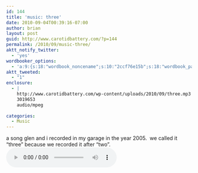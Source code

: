 ```yaml
---
id: 144
title: 'music: three'
date: 2010-09-04T00:39:16-07:00
author: brian
layout: post
guid: http://www.carotidbattery.com/?p=144
permalink: /2010/09/music-three/
aktt_notify_twitter:
  - 'yes'
wordbooker_options:
  - 'a:9:{s:18:"wordbook_noncename";s:10:"2ccf76e15b";s:18:"wordbook_page_post";s:4:"-100";s:18:"wordbook_orandpage";s:1:"2";s:23:"wordbook_default_author";s:1:"2";s:23:"wordbook_extract_length";s:3:"256";s:19:"wordbook_actionlink";s:3:"300";s:18:"wordbook_attribute";s:31:"Posted a new post on their blog";s:29:"wordbooker_status_update_text";s:35:": New blog post :  %title% - %link%";s:20:"wordbook_comment_get";s:2:"on";}'
aktt_tweeted:
  - "1"
enclosure:
  - |
    http://www.carotidbattery.com/wp-content/uploads/2010/09/three.mp3
    3019653
    audio/mpeg
    
categories:
  - Music
---
```

a song glen and i recorded in my garage in the year 2005.  we called it &#8220;three&#8221; because we recorded it after &#8220;two&#8221;. <audio controls src="https://www.carotidbattery.com/wp-content/uploads/2010/09/three.mp3"></audio>
